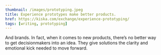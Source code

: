 ```yaml
---
thumbnail: /images/prototyping.jpeg
title: Experience prototypes make better products.
href: https://kiska.com/exchange/experience-prototyping/
tags: [writing, prototyping]
---
```


And brands. In fact, when it comes to new products, there’s no better way to get decisionmakers into an idea. They give solutions the clarity and emotional kick needed to move forward.

